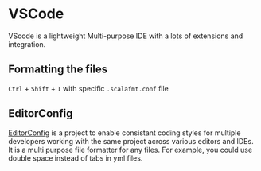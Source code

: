 # VSCode

VScode is a lightweight Multi-purpose IDE with a lots of extensions and integration.

## Formatting the files

`Ctrl` + `Shift` + `I` with specific `.scalafmt.conf` file


## EditorConfig

[EditorConfig](https://editorconfig.org/) is a project to enable consistant coding styles for multiple developers working with the same project across various editors and IDEs. It is a multi purpose file formatter for any files. For example, you could use double space instead of tabs in yml files.
